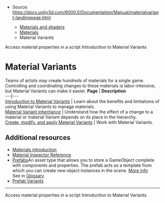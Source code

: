 * Source: https://docs.unity3d.com/6000.0/Documentation/Manual/materialvariant-landingpage.html

  * [Materials and shaders](https://docs.unity3d.com/6000.0/Documentation/Manual/materials-and-shaders.html)
  * [Materials](https://docs.unity3d.com/6000.0/Documentation/Manual/Materials.html)
  * Material Variants


[](https://docs.unity3d.com/6000.0/Documentation/Manual/MaterialsAccessingViaScript.html)
Access material properties in a script
[](https://docs.unity3d.com/6000.0/Documentation/Manual/materialvariant-concept.html)
Introduction to Material Variants
# Material Variants
Teams of artists may create hundreds of materials for a single game. Controlling and coordinating changes to these materials is labor-intensive, but Material Variants can make it easier.
**Page** | **Description**  
---|---  
[Introduction to Material Variants](https://docs.unity3d.com/6000.0/Documentation/Manual/materialvariant-concept.html) | Learn about the benefits and limitations of using Material Variants to manage materials.  
[Material Variant inheritance](https://docs.unity3d.com/6000.0/Documentation/Manual/materialvariant-hierarchyconcept.html) | Understand how the effect of a change to a material or material Variant depends on its place in the hierarchy.  
[Create, modify, and apply Material Variants](https://docs.unity3d.com/6000.0/Documentation/Manual/materialvariant-tasks.html) | Work with Material Variants.  
## Additional resources
  * [Materials introduction](https://docs.unity3d.com/6000.0/Documentation/Manual/materials-introduction.html)
  * [Material Inspector Reference](https://docs.unity3d.com/6000.0/Documentation/Manual/class-Material.html)
  * [Prefabs](https://docs.unity3d.com/6000.0/Documentation/Manual/Prefabs.html)An asset type that allows you to store a GameObject complete with components and properties. The prefab acts as a template from which you can create new object instances in the scene. [More info](https://docs.unity3d.com/6000.0/Documentation/Manual/Prefabs.html)  
See in [Glossary](https://docs.unity3d.com/6000.0/Documentation/Manual/Glossary.html#Prefab)
  * [Prefab Variants](https://docs.unity3d.com/6000.0/Documentation/Manual/PrefabVariants.html)


* * *
[](https://docs.unity3d.com/6000.0/Documentation/Manual/MaterialsAccessingViaScript.html)
Access material properties in a script
[](https://docs.unity3d.com/6000.0/Documentation/Manual/materialvariant-concept.html)
Introduction to Material Variants
